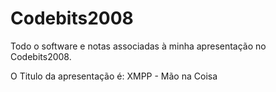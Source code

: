 Codebits2008
============

Todo o software e notas associadas à minha apresentação no Codebits2008.

O Titulo da apresentação é: XMPP - Mão na Coisa